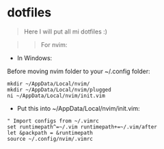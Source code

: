 # dotfiles
> Here I will put all mi dotfiles :)

>> For nvim:

* In Windows:

Before moving nvim folder to your ~/.config folder:

```
mkdir ~/AppData/Local/nvim/
mkdir ~/AppData/Local/nvim/plugged
ni ~/AppData/Local/nvim/init.vim
```
* Put this into ~/AppData/Local/nvim/init.vim:
```
" Import configs from ~/.vimrc
set runtimepath^=~/.vim runtimepath+=~/.vim/after
let &packpath = &runtimepath
source ~/.config/nvim/.vimrc
```
